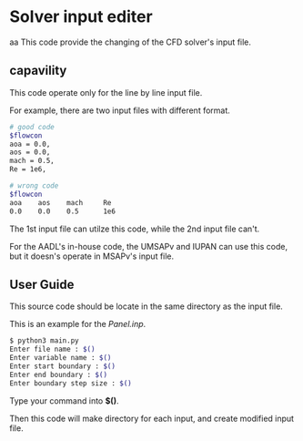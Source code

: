 # Solver input editer
aa
This code provide the changing of the CFD solver's input file.

## capavility
This code operate only for the line by line input file.

For example, there are two input files with different format.

```bash
# good code
$flowcon
aoa = 0.0,
aos = 0.0,
mach = 0.5,
Re = 1e6,
```

```bash
# wrong code
$flowcon
aoa    aos    mach     Re
0.0    0.0    0.5      1e6
```

The 1st input file can utilze this code, while the 2nd input file can't.

For the AADL's in-house code, the UMSAPv and IUPAN can use this code, but it doesn's operate in MSAPv's input file.

## User Guide
This source code should be locate in the same directory as the input file.

This is an example for the *Panel.inp*.

```bash
$ python3 main.py
Enter file name : $()
Enter variable name : $()
Enter start boundary : $()
Enter end boundary : $()
Enter boundary step size : $()
```

Type your command into **$()**.

Then this code will make directory for each input, and create modified input file.
